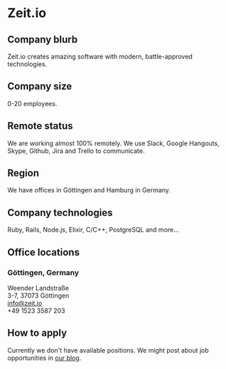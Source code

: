# Zeit.io

## Company blurb

Zeit.io creates amazing software with modern, battle-approved technologies.

## Company size

0-20 employees.

## Remote status

We are working almost 100% remotely. We use Slack, Google Hangouts, Skype,
Github, Jira and Trello to communicate.

## Region

We have offices in Göttingen and Hamburg in Germany.

## Company technologies

Ruby, Rails, Node.js, Elixir, C/C++, PostgreSQL and more...

## Office locations

### Göttingen, Germany
Weender Landstraße  
3-7, 37073 Göttingen  
info@zeit.io  
+49 1523 3587 203  

## How to apply

Currently we don't have available positions. We might post about job
opportunities in [our blog](https://zeit.io/en/blog).

